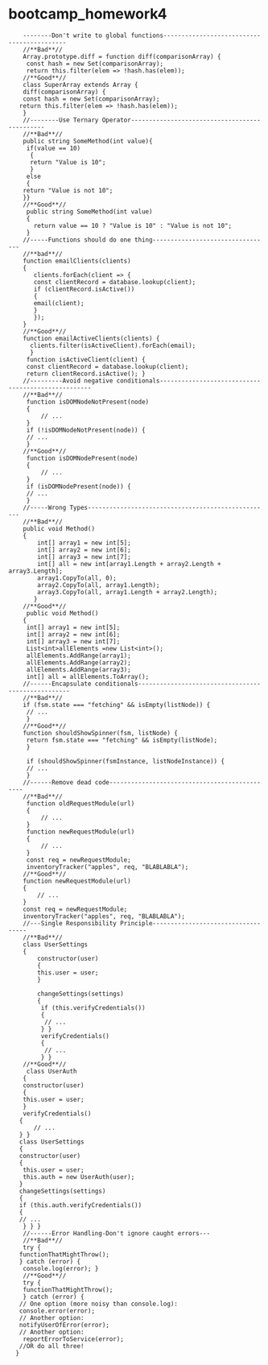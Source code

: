 # bootcamp_homework4

        --------Don't write to global functions-------------------------------------------
        //**Bad**//
        Array.prototype.diff = function diff(comparisonArray) {
         const hash = new Set(comparisonArray);
         return this.filter(elem => !hash.has(elem));
        //**Good**//
        class SuperArray extends Array {
        diff(comparisonArray) {
        const hash = new Set(comparisonArray);
       return this.filter(elem => !hash.has(elem));
        }
        //--------Use Ternary Operator----------------------------------------------
        //**Bad**//
        public string SomeMethod(int value){
         if(value == 10)
          {
          return "Value is 10";
          }
         else
         {
        return "Value is not 10";
        }}
        //**Good**//
         public string SomeMethod(int value)
         {
           return value == 10 ? "Value is 10" : "Value is not 10";
         }
        //-----Functions should do one thing---------------------------------
        //**bad**//
        function emailClients(clients)
        {
           clients.forEach(client => {
           const clientRecord = database.lookup(client);
           if (clientRecord.isActive())
           {
           email(client);
           }
           });
        }
        //**Good**//
        function emailActiveClients(clients) {
          clients.filter(isActiveClient).forEach(email);
          }
         function isActiveClient(client) {
         const clientRecord = database.lookup(client);
         return clientRecord.isActive(); }
        //---------Avoid negative conditionals---------------------------------------------------
        //**Bad**//
         function isDOMNodeNotPresent(node)
         {
             // ...
         }
         if (!isDOMNodeNotPresent(node)) {
         // ...
         }
        //**Good**//
         function isDOMNodePresent(node)
         {
             // ...
         }
         if (isDOMNodePresent(node)) {
         // ...
         }
        //-----Wrong Types---------------------------------------------------
        //**Bad**//
        public void Method()
        {
            int[] array1 = new int[5];
            int[] array2 = new int[6];
            int[] array3 = new int[7];
            int[] all = new int[array1.Length + array2.Length + array3.Length];
            array1.CopyTo(all, 0);
            array2.CopyTo(all, array1.Length);
            array3.CopyTo(all, array1.Length + array2.Length);
           }
        //**Good**//
         public void Method()
        {
         int[] array1 = new int[5];
         int[] array2 = new int[6];
         int[] array3 = new int[7];
         List<int>allElements =new List<int>();
         allElements.AddRange(array1);
         allElements.AddRange(array2);
         allElements.AddRange(array3);
         int[] all = allElements.ToArray();
        //------Encapsulate conditionals---------------------------------------------------
        //**Bad**//
        if (fsm.state === "fetching" && isEmpty(listNode)) {
         // ...
         }
        //**Good**//
        function shouldShowSpinner(fsm, listNode) {
         return fsm.state === "fetching" && isEmpty(listNode);
         }

         if (shouldShowSpinner(fsmInstance, listNodeInstance)) {
         // ...
         }
        //------Remove dead code----------------------------------------------
        //**Bad**//
         function oldRequestModule(url)
         {
             // ...
         }
         function newRequestModule(url)
         {
             // ...
         }
         const req = newRequestModule;
         inventoryTracker("apples", req, "BLABLABLA");
        //**Good**//
        function newRequestModule(url)
        {
            // ...
        }
        const req = newRequestModule;
        inventoryTracker("apples", req, "BLABLABLA");
        //---Single Responsibility Principle-----------------------------------
        //**Bad**//
        class UserSettings
        {
            constructor(user)
            {
            this.user = user;
            }

            changeSettings(settings)
            {
             if (this.verifyCredentials())
             {
              // ...
             } }
             verifyCredentials()
             {
              // ...
             } }
        //**Good**//
         class UserAuth
        {
        constructor(user)
        {
        this.user = user;
        }
        verifyCredentials()
       {
           // ...
       } }
       class UserSettings
       {
       constructor(user)
       {
        this.user = user;
        this.auth = new UserAuth(user);
       }
       changeSettings(settings)
       {
       if (this.auth.verifyCredentials())
       {
       // ...
        } } }
        //------Error Handling-Don't ignore caught errors---
        //**Bad**//
        try {
       functionThatMightThrow();
       } catch (error) {
        console.log(error); }
        //**Good**//
        try {
        functionThatMightThrow();
        } catch (error) {
       // One option (more noisy than console.log):
       console.error(error);
       // Another option:
       notifyUserOfError(error);
       // Another option:
        reportErrorToService(error);
       //OR do all three!
      }
       


       